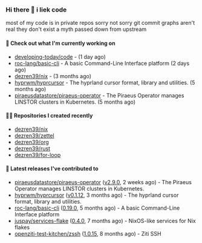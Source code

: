### Hi there 👋 i liek code
most of my code is in private repos sorry not sorry git commit graphs aren't real they don't exist a myth passed down from upstream

#### 👷 Check out what I'm currently working on

- [developing-today/code](https://github.com/developing-today/code) -  (1 day ago)
- [roc-lang/basic-cli](https://github.com/roc-lang/basic-cli) - A basic Command-Line Interface platform (2 days ago)
- [dezren39/nix](https://github.com/dezren39/nix) -  (3 months ago)
- [hyprwm/hyprcursor](https://github.com/hyprwm/hyprcursor) - The hyprland cursor format, library and utilities. (5 months ago)
- [piraeusdatastore/piraeus-operator](https://github.com/piraeusdatastore/piraeus-operator) - The Piraeus Operator manages LINSTOR clusters in Kubernetes. (5 months ago)

#### 👨‍💻 Repositories I created recently

- [dezren39/nix](https://github.com/dezren39/nix)
- [dezren39/zettel](https://github.com/dezren39/zettel)
- [dezren39/org](https://github.com/dezren39/org)
- [dezren39/rust](https://github.com/dezren39/rust)
- [dezren39/for-loop](https://github.com/dezren39/for-loop)

#### 🚀 Latest releases I've contributed to

- [piraeusdatastore/piraeus-operator](https://github.com/piraeusdatastore/piraeus-operator) ([v2.9.0](https://github.com/piraeusdatastore/piraeus-operator/releases/tag/v2.9.0), 2 weeks ago) - The Piraeus Operator manages LINSTOR clusters in Kubernetes.
- [hyprwm/hyprcursor](https://github.com/hyprwm/hyprcursor) ([v0.1.12](https://github.com/hyprwm/hyprcursor/releases/tag/v0.1.12), 3 months ago) - The hyprland cursor format, library and utilities.
- [roc-lang/basic-cli](https://github.com/roc-lang/basic-cli) ([0.19.0](https://github.com/roc-lang/basic-cli/releases/tag/0.19.0), 5 months ago) - A basic Command-Line Interface platform
- [juspay/services-flake](https://github.com/juspay/services-flake) ([0.4.0](https://github.com/juspay/services-flake/releases/tag/0.4.0), 7 months ago) - NixOS-like services for Nix flakes
- [openziti-test-kitchen/zssh](https://github.com/openziti-test-kitchen/zssh) ([1.0.15](https://github.com/openziti-test-kitchen/zssh/releases/tag/1.0.15), 8 months ago) - Ziti SSH
